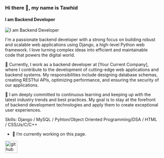 ### Hi there 👋, my name is Tawhid
#### I am Backend Developer
![I am Backend Developer](https://scontent.fdac137-1.fna.fbcdn.net/v/t39.30808-6/385464984_1562970917865032_3126230139746280391_n.jpg?_nc_cat=104&ccb=1-7&_nc_sid=52f669&_nc_eui2=AeHI7hMZMcs68U2r0OSaFe1mf-Szc2iAmN5_5LNzaICY3opi6CiStKR7VVMMh35HaJxO-PVJSqzc0wxu92AqWr-6&_nc_ohc=pUN1n1yFskAAX_6XhM8&_nc_ht=scontent.fdac137-1.fna&oh=00_AfCJBYeTqqQMRJUh4cMqJhDv90T2DjuBdGXEoLwBlUxbKQ&oe=651E5C1B)

I'm a passionate backend developer with a strong focus on building robust and scalable web applications using Django, a high-level Python web framework. I love turning complex ideas into efficient and maintainable code that powers the digital world.

💼 Currently, I work as a backend developer at [Your Current Company], where I contribute to the development of cutting-edge web applications and backend systems. My responsibilities include designing database schemas, creating RESTful APIs, optimizing performance, and ensuring the security of our applications.

🚀 I am deeply committed to continuous learning and keeping up with the latest industry trends and best practices. My goal is to stay at the forefront of backend development technologies and apply them to create exceptional user experiences.




Skills: Django / MySQL / Pyhton/Object Oriented Programming/DSA / HTML / CSS/Js/C/C++

- 🔭 I’m currently working on this page. 


[<img src='https://cdn.jsdelivr.net/npm/simple-icons@3.0.1/icons/github.svg' alt='github' height='40'>](https://github.com/shanto202133)  


   





